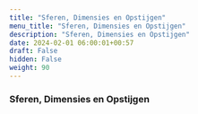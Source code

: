 ```yaml
---
title: "Sferen, Dimensies en Opstijgen"
menu_title: "Sferen, Dimensies en Opstijgen"
description: "Sferen, Dimensies en Opstijgen"
date: 2024-02-01 06:00:01+00:57
draft: False
hidden: False
weight: 90
---
```

### Sferen, Dimensies en Opstijgen

